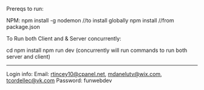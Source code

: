 Prereqs to run:

NPM:
npm install -g nodemon //to install globally
npm install //from package.json

To Run both Client and & Server concurrently:

cd <rootDir>
npm install
npm run dev (concurrently will run commands to run both server and client)

--------------------------------------------------------------------------

Login info:
Email: rtincey10@cpanel.net, mdanelutv@wix.com, tcordellec@vk.com
Password: funwebdev
